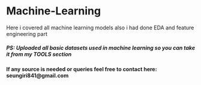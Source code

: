 # Machine-Learning
<body> Here i covered all machine learning models also i had done EDA and feature engineering part </body>
<h5> PS: Uploaded all basic datasets used in machine learning so you can take it from my TOOLS section </h5>

<h4> If any source is needed or queries feel free to contact here: seungiri841@gmail.com </h4>
